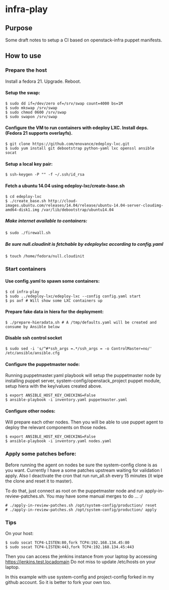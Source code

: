 # infra-play

## Purpose

Some draft notes to setup a CI based on openstack-infra puppet manifests.

## How to use

### Prepare the host

Install a fedora 21. Upgrade. Reboot.

#### Setup the swap:
```
$ sudo dd if=/dev/zero of=/srv/swap count=4000 bs=1M
$ sudo mkswap /srv/swap
$ sudo chmod 0600 /srv/swap
$ sudo swapon /srv/swap
```

#### Configure the VM to run containers with edeploy LXC. Install deps. (Fedora 21 supports overlayfs).
```
$ git clone https://github.com/enovance/edeploy-lxc.git
$ sudo yum install git debootstrap python-yaml lxc openssl ansible socat
```

#### Setup a local key pair:
```
$ ssh-keygen -P "" -f ~/.ssh/id_rsa
```

#### Fetch a ubuntu 14.04 using edeploy-lxc/create-base.sh
```
$ cd edeploy-lxc
$ ./create_base.sh http://cloud-images.ubuntu.com/releases/14.04/release/ubuntu-14.04-server-cloudimg-amd64-disk1.img /var/lib/debootstrap/ubuntu14.04
```

##### Make internet available to containers:
```
$ sudo ./firewall.sh
```

##### Be sure null.cloudinit is fetchable by edeploylxc according to config.yaml
```
$ touch /home/fedora/null.cloudinit
```

### Start containers

#### Use config.yaml to spawn some containers:
```
$ cd infra-play
$ sudo ../edeploy-lxc/edeploy-lxc --config config.yaml start
$ ps axf # Will show some LXC containers up
```

#### Prepare fake data in hiera for the deployment:
```
$ ./prepare-hieradata.sh # A /tmp/defaults.yaml will be created and consume by Ansible below
```

#### Disable ssh control socket
```
$ sudo sed -i 's/^#*ssh_args =.*/ssh_args = -o ControlMaster=no/' /etc/ansible/ansible.cfg
```

#### Configure the puppetmaster node:
Running puppetmaster.yaml playbook will setup the puppetmaster node by installing puppet
server, system-config/openstack_project puppet module, setup hiera with the key/values
created above. 

```
$ export ANSIBLE_HOST_KEY_CHECKING=False
$ ansible-playbook -i inventory.yaml puppetmaster.yaml
```

#### Configure other nodes:

Will prepare each other nodes. Then you will be able to use puppet agent to deploy the
relevant components on those nodes.
```
$ export ANSIBLE_HOST_KEY_CHECKING=False
$ ansible-playbook -i inventory.yaml nodes.yaml
```

### Apply some patches before:

Before running the agent on nodes be sure the system-config clone is as you want. Currently I have a some patches upstream
waiting for validation I apply. Also I deactivate the cron that run run_all.sh every 15 minutes (it wipe the clone and reset it
to master).

To do that, just connect as root on the puppetmaster node and run apply-in-review-patches.sh.
You may have some manual merges to do ... :/
```
# ./apply-in-review-patches.sh /opt/system-config/production/ reset
# ./apply-in-review-patches.sh /opt/system-config/production/ apply
```

### Tips

On your host:
```
$ sudo socat TCP4-LISTEN:80,fork TCP4:192.168.134.45:80
$ sudo socat TCP4-LISTEN:443,fork TCP4:192.168.134.45:443
```

Then you can access the jenkins instance from your laptop by accessing https://jenkins.test.locadomain
Do not miss to update /etc/hosts on your laptop.

In this example with use system-config and project-config forked in my github account.
So it is better to fork your own too.
